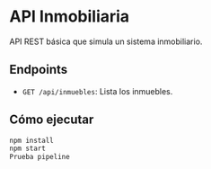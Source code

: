 # API Inmobiliaria

API REST básica que simula un sistema inmobiliario.

## Endpoints
- `GET /api/inmuebles`: Lista los inmuebles.

## Cómo ejecutar
```bash
npm install
npm start
P r u e b a   p i p e l i n e  
 